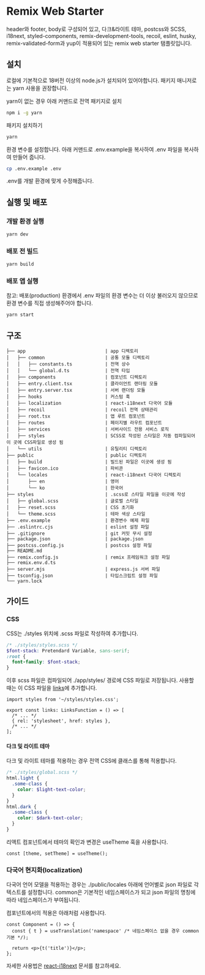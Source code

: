 # Remix Web Starter
header와 footer, body로 구성되어 있고, 다크&라이트 테마, postcss와 SCSS, i18next, styled-components, remix-development-tools, recoil, eslint, husky, remix-validated-form과 yup이 적용되어 있는 remix web starter 탬플릿입니다.

## 설치
로컬에 기본적으로 18버전 이상의 node.js가 설치되어 있어야합니다.
패키지 매니저로는 yarn 사용을 권장합니다.

yarn이 없는 경우 아래 커맨드로 전역 패키지로 설치
```bash
npm i -g yarn
```

패키지 설치하기
```bash
yarn
```

환경 변수를 설정합니다. 아래 커맨드로 .env.example을 복사하여 .env 파일을 복사하여 만들어 줍니다.
```bash
cp .env.example .env
```

.env를 개발 환경에 맞게 수정해줍니다.

## 실행 및 배포
### 개발 환경 실행
```bash
yarn dev
```

### 배포 전 빌드
```bash
yarn build
```

### 배포 앱 실행
참고: 배포(production) 환경에서 .env 파일의 환경 변수는 더 이상 불러오지 않으므로 환경 변수를 직접 생성해주어야 합니다.

```bash
yarn start
```

## 구조
```
├── app                             | app 디렉토리
│   ├── common                      | 공통 모듈 디렉토리
│   │   ├── constants.ts            | 전역 상수
│   │   └── global.d.ts             | 전역 타입
│   ├── components                  | 컴포넌트 디렉토리
│   ├── entry.client.tsx            | 클라이언트 랜더링 모듈
│   ├── entry.server.tsx            | 서버 랜더링 모듈
│   ├── hooks                       | 커스텀 훅
│   ├── localization                | react-i18next 다국어 모듈
│   ├── recoil                      | recoil 전역 상태관리
│   ├── root.tsx                    | 앱 루트 컴포넌트
│   ├── routes                      | 페이지별 라우트 컴포넌트
│   ├── services                    | 서버사이드 전용 서비스 로직
│   ├── styles                      | SCSS로 작성된 스타일은 자동 컴파일되어 이 곳에 CSS파일로 생성 됨
│   └── utils                       | 유틸리티 디렉토리
├── public                          | public 디렉토리
│   ├── build                       | 빌드된 파일은 이곳에 생성 됨
│   ├── favicon.ico                 | 파비콘
│   └── locales                     | react-i18next 다국어 디렉토리
│       ├── en                      | 영어
│       └── ko                      | 한국어
├── styles                          | .scss로 스타일 파일을 이곳에 작성 
│   ├── global.scss                 | 글로벌 스타일
│   ├── reset.scss                  | CSS 초기화
│   └── theme.scss                  | 테마 색상 스타일
├── .env.example                    | 환경변수 예제 파일
├── .eslintrc.cjs                   | eslint 설정 파일
├── .gitignore                      | git 커밋 무시 설정
├── package.json                    | package.json
├── postcss.config.js               | postcss 설정 파일
├── README.md
├── remix.config.js                 | remix 프레임워크 설정 파일
├── remix.env.d.ts
├── server.mjs                      | express.js 서버 파일
├── tsconfig.json                   | 타입스크립트 설정 파일
└── yarn.lock
```

## 가이드
### CSS
CSS는 ./styles 위치에 .scss 파일로 작성하여 추가합니다.
```scss
/* ./styles/styles.scss */
$font-stack: Pretendard Variable, sans-serif;
:root {
  font-family: $font-stack;
}
```

이후 scss 파일은 컴파일되어 ./app/styles/ 경로에 CSS 파일로 저장됩니다. 사용할 때는 이 CSS 파일을 [links](https://remix.run/docs/en/1.19.3/route/links)에 추가합니다.
```tsx
import styles from '~/styles/styles.css';

export const links: LinksFunction = () => [
  /* ... */
  { rel: 'stylesheet', href: styles },
  /* ... */
];
```

#### 다크 및 라이트 테마
다크 및 라이트 테마를 적용하는 경우 전역 CSS에 클래스를 통해 적용합니다.
```scss
/* ./styles/global.scss */
html.light {
  .some-class {
    color: $light-text-color;
  }
}
html.dark {
  .some-class {
    color: $dark-text-color;
  }
}
```

리액트 컴포넌트에서 테마의 확인과 변경은 useTheme 훅을 사용합니다.
```tsx
const [theme, setTheme] = useTheme();
```

### 다국어 현지화(localization)
다국어 언어 모델을 적용하는 경우는 ./public/locales 아래에 언어별로 json 파일로 각 텍스트를 설정합니다.
common은 기본적인 네임스페이스가 되고 json 파일의 명칭에 따라 네임스페이스가 부여됩니다.

컴포넌트에서의 적용은 아래처럼 사용합니다.
```tsx
const Component = () => {
  const { t } = useTranslation('namespace' /* 네임스페이스 없을 경우 common 기본 */);

  return <p>{t('title')}</p>;
};
```

자세한 사용법은 [react-i18next](https://react.i18next.com/) 문서를 참고하세요.
